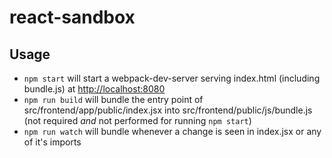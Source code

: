 # react-sandbox

## Usage
- `npm start` will start a webpack-dev-server serving index.html (including bundle.js) at [http://localhost:8080](http://localhost:8080)
- `npm run build` will bundle the entry point of src/frontend/app/public/index.jsx into src/frontend/public/js/bundle.js (not required *and* not performed for running `npm start`)
- `npm run watch` will bundle whenever a change is seen in index.jsx or any of it's imports
